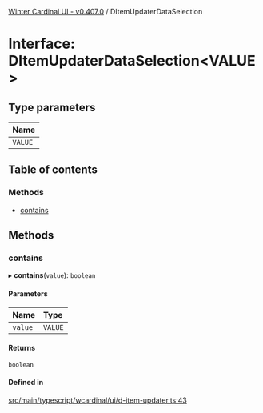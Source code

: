 [Winter Cardinal UI - v0.407.0](../index.md) / DItemUpdaterDataSelection

# Interface: DItemUpdaterDataSelection\<VALUE\>

## Type parameters

| Name |
| :------ |
| `VALUE` |

## Table of contents

### Methods

- [contains](DItemUpdaterDataSelection.md#contains)

## Methods

### contains

▸ **contains**(`value`): `boolean`

#### Parameters

| Name | Type |
| :------ | :------ |
| `value` | `VALUE` |

#### Returns

`boolean`

#### Defined in

[src/main/typescript/wcardinal/ui/d-item-updater.ts:43](https://github.com/winter-cardinal/winter-cardinal-ui/blob/v0.407.0/src/main/typescript/wcardinal/ui/d-item-updater.ts#L43)
